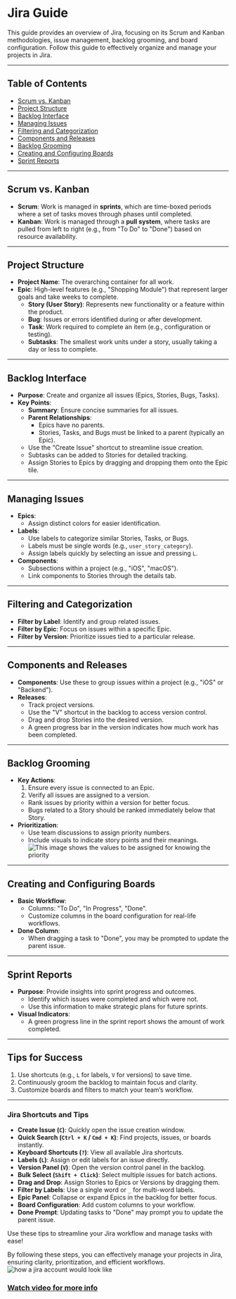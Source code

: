 # Jira Guide

This guide provides an overview of Jira, focusing on its Scrum and Kanban methodologies, issue management, backlog grooming, and board configuration. Follow this guide to effectively organize and manage your projects in Jira.

---

## Table of Contents
- [Scrum vs. Kanban](#scrum-vs-kanban)
- [Project Structure](#project-structure)
- [Backlog Interface](#backlog-interface)
- [Managing Issues](#managing-issues)
- [Filtering and Categorization](#filtering-and-categorization)
- [Components and Releases](#components-and-releases)
- [Backlog Grooming](#backlog-grooming)
- [Creating and Configuring Boards](#creating-and-configuring-boards)
- [Sprint Reports](#sprint-reports)

---

## Scrum vs. Kanban
- **Scrum**: Work is managed in **sprints**, which are time-boxed periods where a set of tasks moves through phases until completed.
- **Kanban**: Work is managed through a **pull system**, where tasks are pulled from left to right (e.g., from "To Do" to "Done") based on resource availability.

---

## Project Structure
- **Project Name**: The overarching container for all work.
- **Epic**: High-level features (e.g., "Shopping Module") that represent larger goals and take weeks to complete.
  - **Story (User Story)**: Represents new functionality or a feature within the product.
  - **Bug**: Issues or errors identified during or after development.
  - **Task**: Work required to complete an item (e.g., configuration or testing).
  - **Subtasks**: The smallest work units under a story, usually taking a day or less to complete.

---

## Backlog Interface
- **Purpose**: Create and organize all issues (Epics, Stories, Bugs, Tasks).
- **Key Points**:
  - **Summary**: Ensure concise summaries for all issues.
  - **Parent Relationships**: 
    - Epics have no parents.
    - Stories, Tasks, and Bugs must be linked to a parent (typically an Epic).
  - Use the "Create Issue" shortcut to streamline issue creation.
  - Subtasks can be added to Stories for detailed tracking.
  - Assign Stories to Epics by dragging and dropping them onto the Epic tile.

---

## Managing Issues
- **Epics**:
  - Assign distinct colors for easier identification.
- **Labels**:
  - Use labels to categorize similar Stories, Tasks, or Bugs.
  - Labels must be single words (e.g., `user_story_category`).
  - Assign labels quickly by selecting an issue and pressing `L`.
- **Components**:
  - Subsections within a project (e.g., "iOS", "macOS").
  - Link components to Stories through the details tab.

---

## Filtering and Categorization
- **Filter by Label**: Identify and group related issues.
- **Filter by Epic**: Focus on issues within a specific Epic.
- **Filter by Version**: Prioritize issues tied to a particular release.

---

## Components and Releases
- **Components**: Use these to group issues within a project (e.g., "iOS" or "Backend").
- **Releases**:
  - Track project versions.
  - Use the "V" shortcut in the backlog to access version control.
  - Drag and drop Stories into the desired version.
  - A green progress bar in the version indicates how much work has been completed.

---

## Backlog Grooming
- **Key Actions**:
  1. Ensure every issue is connected to an Epic.
  2. Verify all issues are assigned to a version.
  - Rank issues by priority within a version for better focus.
  - Bugs related to a Story should be ranked immediately below that Story.
- **Prioritization**:
  - Use team discussions to assign priority numbers.
  - Include visuals to indicate story points and their meanings.
![This image shows the values to be assigned for knowing the priority](https://github.com/user-attachments/assets/7a80bc66-1494-4fed-95da-3a839ea636d1)

---

## Creating and Configuring Boards
- **Basic Workflow**:
  - Columns: "To Do", "In Progress", "Done".
  - Customize columns in the board configuration for real-life workflows.
- **Done Column**:
  - When dragging a task to "Done", you may be prompted to update the parent issue.

---

## Sprint Reports
- **Purpose**: Provide insights into sprint progress and outcomes.
  - Identify which issues were completed and which were not.
  - Use this information to make strategic plans for future sprints.
- **Visual Indicators**:
  - A green progress line in the sprint report shows the amount of work completed.

---

## Tips for Success
1. Use shortcuts (e.g., `L` for labels, `V` for versions) to save time.
2. Continuously groom the backlog to maintain focus and clarity.
3. Customize boards and filters to match your team’s workflow.

---

### **Jira Shortcuts and Tips**


- **Create Issue (`C`)**: Quickly open the issue creation window.  
- **Quick Search (`Ctrl + K` / `Cmd + K`)**: Find projects, issues, or boards instantly.  
- **Keyboard Shortcuts (`?`)**: View all available Jira shortcuts.  
- **Labels (`L`)**: Assign or edit labels for an issue directly.  
- **Version Panel (`V`)**: Open the version control panel in the backlog.  
- **Bulk Select (`Shift + Click`)**: Select multiple issues for batch actions.  
- **Drag and Drop**: Assign Stories to Epics or Versions by dragging them.  
- **Filter by Labels**: Use a single word or `_` for multi-word labels.  
- **Epic Panel**: Collapse or expand Epics in the backlog for better focus.  
- **Board Configuration**: Add custom columns to your workflow.  
- **Done Prompt**: Updating tasks to "Done" may prompt you to update the parent issue.  

Use these tips to streamline your Jira workflow and manage tasks with ease!

By following these steps, you can effectively manage your projects in Jira, ensuring clarity, prioritization, and efficient workflows.
![how a jira account would look like](https://github.com/user-attachments/assets/2c11945c-488d-4e55-95a0-020674521c85)


### [Watch video for more info](https://youtu.be/NDVSMlVYxm8?feature=shared)
